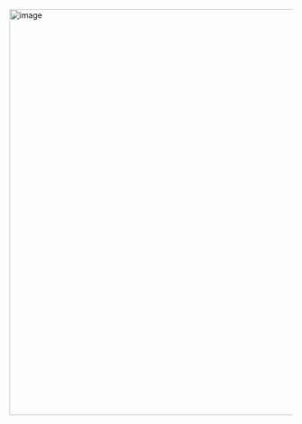 <img width="1283" height="723" alt="image" src="https://github.com/user-attachments/assets/27c2cf54-a9e4-43c1-a0e4-e27688e6d97a" />
